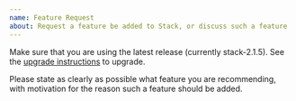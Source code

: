 ```yaml
---
name: Feature Request
about: Request a feature be added to Stack, or discuss such a feature
---
```


Make sure that you are using the latest release (currently stack-2.1.5).
See the [upgrade instructions](http://docs.haskellstack.org/en/stable/install_and_upgrade/#upgrade) to upgrade.

Please state as clearly as possible what feature you are recommending,
with motivation for the reason such a feature should be added.
